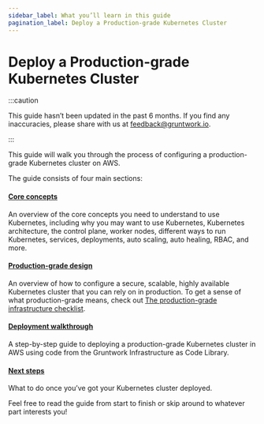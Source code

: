 ```yaml
---
sidebar_label: What you’ll learn in this guide
pagination_label: Deploy a Production-grade Kubernetes Cluster
---
```


# Deploy a Production-grade Kubernetes Cluster

:::caution

This guide hasn’t been updated in the past 6 months. If you find any inaccuracies, please share with us at feedback@gruntwork.io.

:::

This guide will walk you through the process of configuring a production-grade Kubernetes cluster on AWS.

The guide consists of four main sections:

<div className="dlist">

#### [Core concepts](../1-core-concepts/0-why-kubernetes.md)

An overview of the core concepts you need to understand to use Kubernetes, including why you may want to use
Kubernetes, Kubernetes architecture, the control plane, worker nodes, different ways to run Kubernetes, services,
deployments, auto scaling, auto healing, RBAC, and more.

#### [Production-grade design](../2-production-grade-design/1-use-eks.md)

An overview of how to configure a secure, scalable, highly available Kubernetes cluster that you can rely on in
production. To get a sense of what production-grade means, check out
[The production-grade infrastructure checklist](https://gruntwork.io/guides/foundations/how-to-use-gruntwork-infrastructure-as-code-library#production_grade_infra_checklist).

#### [Deployment walkthrough](../3-deployment-walkthrough/0-pre-requisites.md)

A step-by-step guide to deploying a production-grade Kubernetes cluster in AWS using code from the Gruntwork
Infrastructure as Code Library.

#### [Next steps](../4-next-steps.md)

What to do once you’ve got your Kubernetes cluster deployed.

</div>

Feel free to read the guide from start to finish or skip around to whatever part interests you!


<!-- ##DOCS-SOURCER-START
{"sourcePlugin":"Local File Copier","hash":"95672d60d6b25f481165830c05e97925"}
##DOCS-SOURCER-END -->
